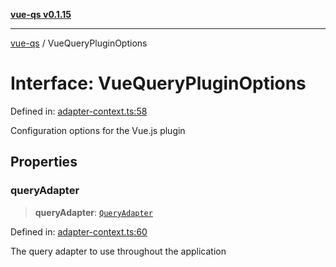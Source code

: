 [**vue-qs v0.1.15**](../README.md)

***

[vue-qs](../README.md) / VueQueryPluginOptions

# Interface: VueQueryPluginOptions

Defined in: [adapter-context.ts:58](https://github.com/iamsomraj/vue-qs/blob/a3913bb25b71fcd11c340c11649682158fe4657a/src/adapter-context.ts#L58)

Configuration options for the Vue.js plugin

## Properties

### queryAdapter

> **queryAdapter**: [`QueryAdapter`](../type-aliases/QueryAdapter.md)

Defined in: [adapter-context.ts:60](https://github.com/iamsomraj/vue-qs/blob/a3913bb25b71fcd11c340c11649682158fe4657a/src/adapter-context.ts#L60)

The query adapter to use throughout the application
